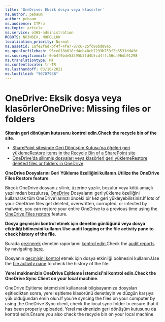 ```yaml
---
title: 'OneDrive: Eksik dosya veya klasörler'
ms.author: pebaum
author: pebaum
ms.audience: ITPro
ms.topic: article
ms.service: o365-administration
ROBOTS: NOINDEX, NOFOLLOW
localization_priority: Normal
ms.assetid: 1afe2f6d-bf4f-4fe7-87c6-25fd86bd89a5
ms.openlocfilehash: 95ce018b618cd4eb48cb7293b753f2b6531dd4fd
ms.sourcegitcommit: 0eb4f9bde53395b5fd4b5cd4ffc56ca96db91298
ms.translationtype: MT
ms.contentlocale: tr-TR
ms.lasthandoff: 03/10/2021
ms.locfileid: "50707938"
---
```

# <a name="onedrive-missing-files-or-folders"></a><span data-ttu-id="a3185-102">OneDrive: Eksik dosya veya klasörler</span><span class="sxs-lookup"><span data-stu-id="a3185-102">OneDrive: Missing files or folders</span></span>

<span data-ttu-id="a3185-103">**Sitenin geri dönüşüm kutusunu kontrol edin.**</span><span class="sxs-lookup"><span data-stu-id="a3185-103">**Check the recycle bin of the site**.</span></span>

- [<span data-ttu-id="a3185-104">SharePoint sitesinde Geri Dönüşüm Kutusu'na öğeleri geri yükleme</span><span class="sxs-lookup"><span data-stu-id="a3185-104">Restore items in the Recycle Bin of a SharePoint site</span></span>](https://support.microsoft.com/office/restore-items-in-the-recycle-bin-that-were-deleted-from-sharepoint-or-teams-6df466b6-55f2-4898-8d6e-c0dff851a0be)
- [<span data-ttu-id="a3185-105">OneDrive'da silinmiş dosyaları veya klasörleri geri yükleme</span><span class="sxs-lookup"><span data-stu-id="a3185-105">Restore deleted files or folders in OneDrive</span></span>](https://support.office.com/article/Restore-deleted-files-or-folders-in-OneDrive-949ada80-0026-4db3-a953-c99083e6a84f)


<span data-ttu-id="a3185-106">**OneDrive Dosyalarını Geri Yükleme özelliğini kullanın.**</span><span class="sxs-lookup"><span data-stu-id="a3185-106">**Utilize the OneDrive Files Restore feature**.</span></span> 

<span data-ttu-id="a3185-107">Birçok OneDrive dosyanız silinir, üzerine yazılır, bozulur veya kötü amaçlı yazılımdan bozulursa, [OneDrive](https://support.office.com/article/Restore-your-OneDrive-fa231298-759d-41cf-bcd0-25ac53eb8a15) Dosyalarını geri yükleme özelliğini kullanarak tüm OneDrive'larınızı önceki bir kez geri yükleyebilirsiniz.</span><span class="sxs-lookup"><span data-stu-id="a3185-107">If lots of your OneDrive files get deleted, overwritten, corrupted, or infected by malware, you can restore your entire OneDrive to a previous time using the [OneDrive Files restore](https://support.office.com/article/Restore-your-OneDrive-fa231298-759d-41cf-bcd0-25ac53eb8a15) feature.</span></span>


<span data-ttu-id="a3185-108">**Dosya geçmişini kontrol etmek için denetim günlüğünü veya dosya etkinliği bölmesini kullanın.**</span><span class="sxs-lookup"><span data-stu-id="a3185-108">**Use audit logging or the file activity pane to check history of the file**.</span></span>

<span data-ttu-id="a3185-109">Burada [gezinerek](https://docs.microsoft.com/microsoft-365/compliance/search-the-audit-log-in-security-and-compliance) denetim raporlarını [kontrol edin.](https://sip.protection.office.com/)</span><span class="sxs-lookup"><span data-stu-id="a3185-109">Check the [audit reports](https://docs.microsoft.com/microsoft-365/compliance/search-the-audit-log-in-security-and-compliance) by navigating [here](https://sip.protection.office.com/).</span></span>


<span data-ttu-id="a3185-110">Dosyanın [geçmişini kontrol](https://support.office.com/article/File-activity-in-a-document-library-6105ecda-1dd0-4f6f-9542-102bf5c0ffe0) etmek için dosya etkinliği bölmesini kullanın.</span><span class="sxs-lookup"><span data-stu-id="a3185-110">Use the [file activity pane](https://support.office.com/article/File-activity-in-a-document-library-6105ecda-1dd0-4f6f-9542-102bf5c0ffe0) to check the history of the file.</span></span>


<span data-ttu-id="a3185-111">**Yerel makinenizin OneDrive Eşitleme İstemcisi'ni kontrol edin.**</span><span class="sxs-lookup"><span data-stu-id="a3185-111">**Check the OneDrive Sync Client on your local machine**.</span></span>

<span data-ttu-id="a3185-112">OneDrive Eşitleme istemcisini kullanarak bilgisayarınıza dosyaları eşitledikten sonra, yerel eşitleme klasörünü denetleyin ve düzgün karşıya yük olduğundan emin olun.</span><span class="sxs-lookup"><span data-stu-id="a3185-112">If you're syncing the files on your computer by using the OneDrive Sync client, check the local sync folder to ensure that it has been properly uploaded.</span></span> <span data-ttu-id="a3185-113">Yerel makinenizin geri dönüşüm kutusunu da kontrol edin.</span><span class="sxs-lookup"><span data-stu-id="a3185-113">Ensure you also check the recycle bin on your local machine.</span></span>


